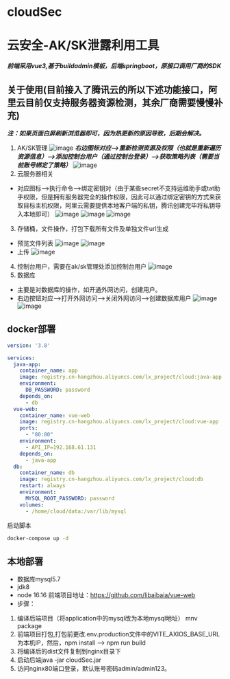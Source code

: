 # cloudSec
# 云安全-AK/SK泄露利用工具
***前端采用vue3,基于buildadmin模板，后端springboot，原接口调用厂商的SDK***
## 关于使用(目前接入了腾讯云的所以下述功能接口，阿里云目前仅支持服务器资源检测，其余厂商需要慢慢补充)
***注：如果页面白屏刷新浏览器即可，因为热更新的原因导致，后期会解决。***
1. AK/SK管理
![image](https://user-images.githubusercontent.com/108923559/232522170-4e0bf7ee-067c-4401-9ed1-f7f51abfe5a5.png)
***右边图标对应-->重新检测资源及权限（也就是重新遍历资源信息）-->添加控制台用户（通过控制台登录）-->获取策略列表（需要当前账号绑定了策略）***
![image](https://user-images.githubusercontent.com/108923559/232522409-0f63dac0-949f-4c62-9813-8fea0e1f4461.png)
2. 云服务器相关
- 对应图标-->执行命令-->绑定密钥对（由于某些secret不支持运维助手或tat助手权限，但是拥有服务器完全的操作权限，因此可以通过绑定密钥的方式来获取目标主机权限，阿里云需要提供本地客户端的私钥，腾讯创建完毕将私钥导入本地即可）
![image](https://user-images.githubusercontent.com/108923559/232520276-bd9e23fc-eab2-4af1-ad99-ecb5d3bb834c.png)
![image](https://user-images.githubusercontent.com/108923559/232520972-8deed19a-f5b2-4fdd-b5fd-156ea933ded7.png)
![image](https://user-images.githubusercontent.com/108923559/232521203-c0320ef8-0df3-4f3a-b9fe-c3afe8aaf5f7.png)
3. 存储桶，文件操作，打包下载所有文件及单独文件url生成
- 预览文件列表
![image](https://user-images.githubusercontent.com/108923559/232521771-cfb4230c-231f-4093-b433-e819eb7b5230.png)
![image](https://github.com/libaibaia/cloudSec/assets/108923559/ca40b9f8-b1be-4dd9-8720-abe35ce8d687)
- 上传
![image](https://github.com/libaibaia/cloudSec/assets/108923559/12981dbb-d4c3-4646-87ff-bbdc81d1e3a1)
4. 控制台用户，需要在ak/sk管理处添加控制台用户
![image](https://user-images.githubusercontent.com/108923559/232523622-87daeb12-21dc-49f6-a604-d02b41f0bc64.png)
5. 数据库
- 主要是对数据库的操作，如开通外网访问，创建用户。
- 右边按钮对应-->打开外网访问-->关闭外网访问-->创建数据库用户
![image](https://user-images.githubusercontent.com/108923559/232523914-4d6da393-e83c-46f2-8acf-48bc3cc2f4c6.png)
![image](https://user-images.githubusercontent.com/108923559/232524570-d9e42b57-edea-4031-b0a1-eadf1184daf2.png)

## docker部署
```yaml
version: '3.8'

services:
  java-app:
    container_name: app
    image: registry.cn-hangzhou.aliyuncs.com/lx_project/cloud:java-app
    environment:
      DB_PASSWORD: password
    depends_on:
      - db
  vue-web:
    container_name: vue-web
    image: registry.cn-hangzhou.aliyuncs.com/lx_project/cloud:vue-app
    ports:
      - "80:80"
    environment:
      - API_IP=192.168.61.131
    depends_on:
      - java-app
  db:
    container_name: db
    image: registry.cn-hangzhou.aliyuncs.com/lx_project/cloud:db
    restart: always
    environment:
      MYSQL_ROOT_PASSWORD: password
    volumes:
      - /home/cloud/data:/var/lib/mysql


```

启动脚本
```bash
docker-compose up -d
```

## 本地部署
- 数据库mysql5.7
- jdk8
- node 16.16
前端项目地址：https://github.com/libaibaia/vue-web
- 步骤：
1. 编译后端项目（将application中的mysql改为本地mysql地址） mnv package
2. 前端项目打包,打包前更改.env.production文件中的VITE_AXIOS_BASE_URL为本机IP，然后，npm install --> npm run build
3. 将编译后的dist文件复制到nginx目录下
4. 启动后端java -jar cloudSec.jar
5. 访问nginx80端口登录，默认账号密码admin/admin123。
